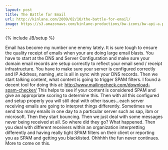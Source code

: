 ```yaml
---
layout: post
title: The Battle for Email
url: http://kinlane.com/2009/02/10/the-battle-for-email/
image: https://s3.amazonaws.com/kinlane-productions/bw-icons/bw-api-a.png
---
```

{% include JB/setup %}
<p>
     Email has become my number one enemy lately. It is sure tough to ensure the quality receipt of emails when your are doing large email blasts. You have to start at the DNS and Server Configuration and make sure your domain email records are setup correctly to reflect your email send / receipt infrastructure. You have to make sure your server is configured correctly and IP Address, naming ,etc is all in sync with your DNS records. Then we start talking content, what content is going to trigger SPAM filters. I found a decent tool for doing this at: <a href="http://www.mailingcheck.com/download-spam-checker/" target="_blank">http://www.mailingcheck.com/download-spam-checker/</a> This helps to see if your content is considered SPAM and give an appropriate scoring to determine this. Then with all this configured and setup properly you will still deal with other issues...each server receiving emails are going to interpret things differently. Sometimes we send too many emails in one day to a particular server such as sap, ibm or microsoft. Then they start bouncing. Then we just deal with some messages never being received at all. So where did they go? What happened. Then you deal with different receivers within an organization interpretting differently and having really tight SPAM filters on their client or reporting you as SPAM and getting you blacklisted. Ohhhhh the fun never continues. More to come on this.
</p>